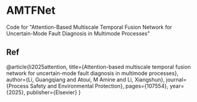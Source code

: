 # AMTFNet
Code for "Attention-Based Multiscale Temporal Fusion Network for Uncertain-Mode Fault Diagnosis in Multimode Processes"
## Ref
@article{li2025attention,
  title={Attention-based multiscale temporal fusion network for uncertain-mode fault diagnosis in multimode processes},
  author={Li, Guangqiang and Atoui, M Amine and Li, Xiangshun},
  journal={Process Safety and Environmental Protection},
  pages={107554},
  year={2025},
  publisher={Elsevier}
}
